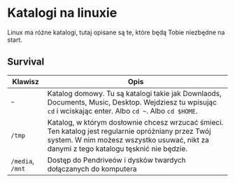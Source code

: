 # Katalogi na linuxie

Linux ma różne katalogi, tutaj opisane są te, które będą Tobie niezbędne na start.

## Survival

|Klawisz|Opis|
|---|---|
|`~`|Katalog domowy. Tu są katalogi takie jak Downlaods, Documents, Music, Desktop. Wejdziesz tu wpisując `cd` i wciskając enter. Albo `cd ~`. Albo `cd $HOME`.|
|`/tmp`|Katalog, w którym dosłownie chcesz wrzucać śmieci. Ten katalog jest regularnie opróżniany przez Twój system. W nim możesz wszystko usuwać, nikt za danymi z tego katalogu tęsknić nie będzie.|
|`/media`, `/mnt`|Dostęp do Pendriveów i dysków twardych dołączanych do komputera|
